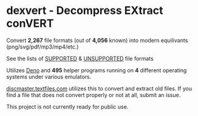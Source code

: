 # dexvert - **D**ecompress **EX**tract con**VERT**
Convert **2,267** file formats (out of **4,056** known) into modern equilivants (png/svg/pdf/mp3/mp4/etc.)

See the lists of [SUPPORTED](SUPPORTED.md) & [UNSUPPORTED](UNSUPPORTED.md) file formats

Utilizes [Deno](https://deno.land/) and **495** helper programs running on **4** different operating systems under various emulators.

[discmaster.textfiles.com](http://discmaster.textfiles.com/) utilizes this to convert and extract old files. If you find a file that does not convert properly or not at all, submit an issue.

This project is not currently ready for public use.
